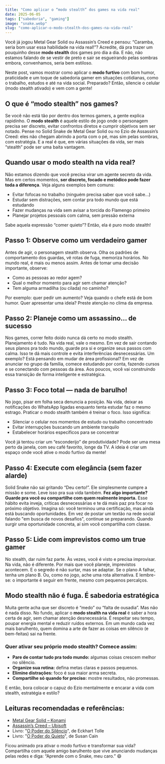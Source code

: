```yaml
---
title: "Como aplicar o “modo stealth” dos games na vida real"
date: 2025-06-05
tags: ["sabedoria", "gaming"]
image: "snake.webp"
slug: "como-aplicar-o-modo-stealth-dos-games-na-vida-real"
---
```


Você já jogou Metal Gear Solid ou Assassin’s Creed e pensou: “Caramba, seria bom usar essa habilidade na vida real!”? Acredite, dá pra trazer um pouquinho desse **modo stealth** dos games pro dia a dia. E não, não estamos falando de se vestir de preto e sair se esgueirando pelas sombras embora, convenhamos, seria bem estiloso. 

Neste post, vamos mostrar como aplicar o **modo furtivo** com bom humor, praticidade e um toque de sabedoria gamer em situações cotidianas, como o trabalho, estudos e até na vida social. Preparado? Então, silencie o celular (modo stealth ativado) e vem com a gente!

## O que é “modo stealth” nos games?

Se você não está tão por dentro dos termos gamers, a gente explica rapidinho. O **modo stealth** é aquele estilo de jogo onde o personagem precisa ser discreto, evitar confrontos diretos e cumprir objetivos sem ser notado. Pense no Solid Snake de Metal Gear Solid ou no Ezio de Assassin’s Creed: eles não chegam abrindo a porta com o pé, mas sim pelas sombras, com estratégia. E a real é que, em várias situações da vida, ser mais “stealth” pode ser uma baita vantagem.

## Quando usar o modo stealth na vida real?

Não estamos dizendo que você precisa virar um agente secreto da vida. Mas em certos momentos, **ser discreto, focado e metódico pode fazer toda a diferença**. Veja alguns exemplos bem comuns:

*   Evitar fofocas no trabalho (ninguém precisa saber que você sabe...)
*   Estudar sem distrações, sem contar pra todo mundo que está estudando
*   Fazer mudanças na vida sem avisar a torcida do Flamengo primeiro
*   Planejar projetos pessoais com calma, sem pressão externa

Sabe aquela expressão “comer quieto”? Então, ela é puro modo stealth!

## Passo 1: Observe como um verdadeiro gamer

Antes de agir, o personagem stealth observa. Olha os padrões de comportamento dos guardas, vê rotas de fuga, memoriza horários. No mundo real, é mais ou menos assim. Antes de tomar uma decisão importante, observe:

*   Como as pessoas ao redor agem?
*   Qual o melhor momento para agir sem chamar atenção?
*   Tem alguma armadilha (ou cilada) no caminho?

Por exemplo: quer pedir um aumento? Veja quando o chefe está de bom humor. Quer apresentar uma ideia? Preste atenção no clima da empresa.

## Passo 2: Planeje como um assassino... de sucesso

Nos games, correr feito doido nunca dá certo no modo stealth. Planejamento é tudo. Na vida real, vale o mesmo. Em vez de sair contando seus planos pra todo mundo, guarde pra si e organize seus passos com calma. Isso te dá mais controle e evita interferências desnecessárias. Um exemplo? Está pensando em mudar de área profissional? Em vez de anunciar no grupo da família, comece estudando por conta, fazendo cursos e se conectando com pessoas da área. Aos poucos, você vai construindo essa transição de forma inteligente e estratégica.

## Passo 3: Foco total — nada de barulho!

No jogo, pisar em folha seca denuncia a posição. Na vida, deixar as notificações do WhatsApp ligadas enquanto tenta estudar faz o mesmo estrago. Praticar o modo stealth também é treinar o foco. Isso significa:

*   Silenciar o celular nos momentos de estudo ou trabalho concentrado
*   Evitar interrupções buscando um ambiente tranquilo
*   Estabelecer horários específicos para se concentrar

Você já tentou criar um “esconderijo” de produtividade? Pode ser uma mesa perto da janela, com seu café favorito, longe da TV. A ideia é criar um espaço onde você ative o modo furtivo da mente!

## Passo 4: Execute com elegância (sem fazer alarde)

Solid Snake não sai gritando “Deu certo!”. Ele simplesmente cumpre a missão e some. Leve isso pra sua vida também. **Fez algo importante? Guarde pra você ou compartilhe com quem realmente importa.** Esse hábito evita inveja, críticas desnecessárias e te dá mais paz pra focar no próximo objetivo. Imagina só: você terminou uma certificação, mas ainda está buscando oportunidades. Em vez de postar um textão na rede social falando "em busca de novos desafios", continue se preparando. Quando surgir uma oportunidade concreta, aí sim você compartilha com classe.

## Passo 5: Lide com imprevistos como um true gamer

No stealth, dar ruim faz parte. Às vezes, você é visto e precisa improvisar. Na vida, não é diferente. Por mais que você planeje, imprevistos acontecem. E o segredo é não surtar, mas se adaptar. Se o plano A falhar, tenha um plano B. Ou, como no jogo, ache uma rota alternativa. E lembre-se: o importante é seguir em frente, mesmo com pequenos percalços.

## Modo stealth não é fuga. É sabedoria estratégica

Muita gente acha que ser discreto é “medo” ou “falta de ousadia”. Mas não é nada disso. No fundo, aplicar o **modo stealth na vida real** é saber a hora certa de agir, sem chamar atenção desnecessária. É respeitar seu tempo, poupar energia mental e reduzir ruídos externos. Em um mundo cada vez mais barulhento, quem domina a arte de fazer as coisas em silêncio (e bem-feitas) sai na frente.

### Quer ativar seu próprio modo stealth? Comece assim:

*   **Pare de contar tudo pra todo mundo:** algumas coisas crescem melhor no silêncio.
*   **Organize sua rotina:** defina metas claras e passos pequenos.
*   **Elimine distrações:** foco é sua maior arma secreta.
*   **Compartilhe só quando for preciso:** mostre resultados, não promessas.

E então, bora colocar o capuz do Ezio mentalmente e encarar a vida com stealth, estratégia e estilo?

## Leituras recomendadas e referências:

*   [Metal Gear Solid – Konami](https://www.konami.com/games/metalgear/)
*   [Assassin’s Creed – Ubisoft](https://www.ubisoft.com/pt-br/game/assassins-creed)
*   Livro: "[O Poder do Silêncio](https://amzn.to/43wdXf3)", de Eckhart Tolle
*   Livro: "[O Poder do Quieto](https://amzn.to/4ky9LCk)", de Susan Cain

Ficou animado pra ativar o modo furtivo e transformar sua vida? Compartilha com aquele amigo barulhento que vive anunciando mudanças pelas redes e diga: “Aprende com o Snake, meu caro.” 😄